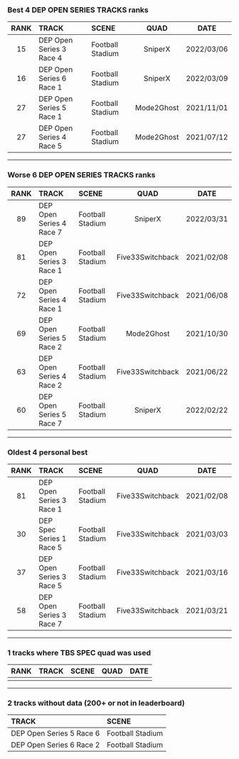 ### Best 4 DEP OPEN SERIES TRACKS ranks
|RANK|TRACK|SCENE|QUAD|DATE|
|:---:|:---|:---|:---:|:---:|
|15|DEP Open Series 3 Race 4|Football Stadium|SniperX|2022/03/06|
|16|DEP Open Series 6 Race 1|Football Stadium|SniperX|2022/03/09|
|27|DEP Open Series 5 Race 1|Football Stadium|Mode2Ghost|2021/11/01|
|27|DEP Open Series 4 Race 5|Football Stadium|Mode2Ghost|2021/07/12|
---
### Worse 6 DEP OPEN SERIES TRACKS ranks
|RANK|TRACK|SCENE|QUAD|DATE|
|:---:|:---|:---|:---:|:---:|
|89|DEP Open Series 4 Race 7|Football Stadium|SniperX|2022/03/31|
|81|DEP Open Series 3 Race 1|Football Stadium|Five33Switchback|2021/02/08|
|72|DEP Open Series 4 Race 1|Football Stadium|Five33Switchback|2021/06/08|
|69|DEP Open Series 5 Race 2|Football Stadium|Mode2Ghost|2021/10/30|
|63|DEP Open Series 4 Race 2|Football Stadium|Five33Switchback|2021/06/22|
|60|DEP Open Series 5 Race 7|Football Stadium|SniperX|2022/02/22|
---
### Oldest 4 personal best
|RANK|TRACK|SCENE|QUAD|DATE|
|:---:|:---|:---|:---:|:---:|
|81|DEP Open Series 3 Race 1|Football Stadium|Five33Switchback|2021/02/08|
|30|DEP Spec Series 1 Race 5|Football Stadium|Five33Switchback|2021/03/03|
|37|DEP Open Series 3 Race 5|Football Stadium|Five33Switchback|2021/03/16|
|58|DEP Open Series 3 Race 7|Football Stadium|Five33Switchback|2021/03/21|
---
### 1 tracks where TBS SPEC quad was used
|RANK|TRACK|SCENE|QUAD|DATE|
|:---:|:---|:---|:---:|:---:|
||||||
---
### 2 tracks without data (200+ or not in leaderboard)
|TRACK|SCENE|
|:---|:---|
|DEP Open Series 5 Race 6|Football Stadium|
|DEP Open Series 6 Race 2|Football Stadium|
